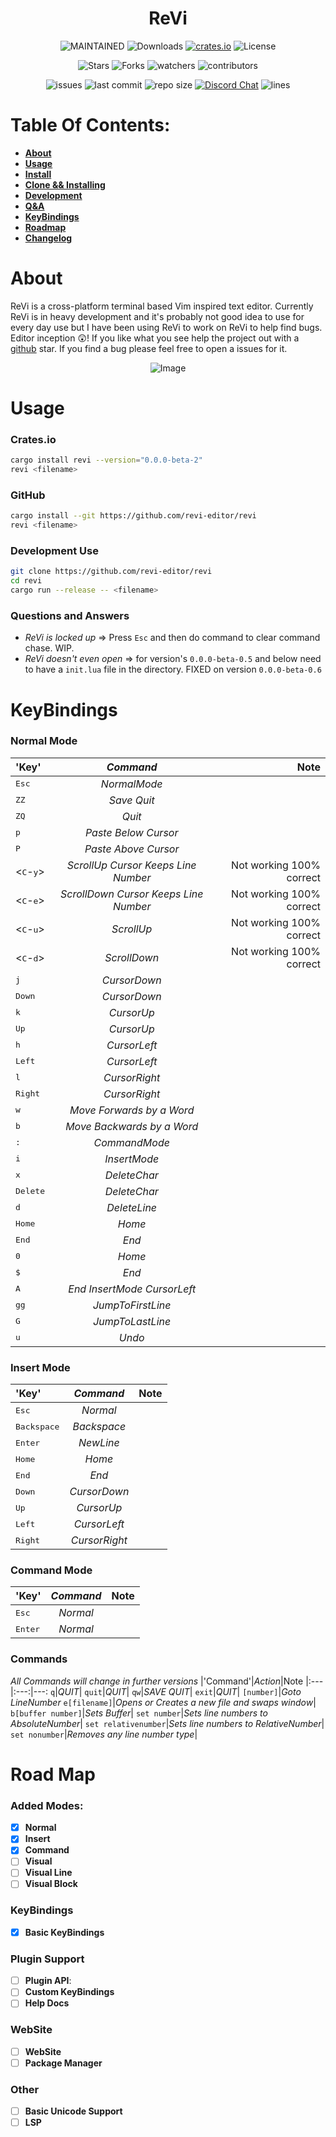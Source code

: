 <h1 align="center"> ReVi </h1>
<p align="center">
<a><img alt="MAINTAINED" src="https://img.shields.io/badge/Maintained%3F-yes-green.svg"></a>
<a><img alt="Downloads" src="https://img.shields.io/crates/d/revi"></a>
<a href="https://crates.io/crates/revi"><img alt="crates.io" src="https://img.shields.io/crates/v/revi.svg"></a>
<a><img alt="License" src="https://img.shields.io/badge/License-MIT-blue.svg"></a>
</p>
<p align="center">
<a><img alt="Stars" src="https://img.shields.io/github/stars/revi-editor/revi?style=social"></a>
<a><img alt="Forks" src="https://img.shields.io/github/forks/revi-editor/revi?style=social"></a>
<a><img alt="watchers" src="https://img.shields.io/github/watchers/revi-editor/revi?style=social"></a>
<a><img alt="contributors" src="https://img.shields.io/github/contributors/revi-editor/revi"></a>
</p>
<p align="center">
<a><img alt="issues" src="https://img.shields.io/github/issues/revi-editor/revi"></a>
<a><img alt="last commit" src="https://img.shields.io/github/last-commit/revi-editor/revi"></a>
<a><img alt="repo size" src="https://img.shields.io/github/repo-size/revi-editor/revi"></a> <a href="https://discord.gg/KwnGX8P"><img alt="Discord Chat" src="https://img.shields.io/discord/509849754155614230"></a>
<a><img alt="lines" src="https://img.shields.io/tokei/lines/github/revi-editor/revi"></a>
</p>
<p align="center">
</p>

# Table Of Contents:

  - [**About**](#about)
  - [**Usage**](#usage)
  - [**Install**](#cratesio)
  - [**Clone && Installing**](#github)
  - [**Development**](#development-use)
  - [**Q&A**](#questions-and-answers)
  - [**KeyBindings**](#keybindings)
  - [**Roadmap**](#road-map)
- [**Changelog**](./CHANGELOG.md)

# About

  ReVi is a cross-platform terminal based Vim inspired text editor.
  Currently ReVi is in heavy development and it's probably not good idea to use for every day use
  but I have been using ReVi to work on ReVi to help find bugs. Editor inception 😲!
  If you like what you see help the project out with a [github](https://github.com/revi-editor/revi) star.
  If you find a bug please feel free to open a issues for it.

  <p align="center">
  <a><img alt="Image" src="./snapshots/line_numbers.png"></a>
  </p>


# Usage

### **Crates.io**
  ```sh
  cargo install revi --version="0.0.0-beta-2"
  revi <filename>
  ```
### **GitHub**
  ```sh
  cargo install --git https://github.com/revi-editor/revi
  revi <filename>
  ```

### **Development Use**
  ```sh
  git clone https://github.com/revi-editor/revi
  cd revi
  cargo run --release -- <filename>
  ```

### **Questions and Answers**

  - *ReVi is locked up* => Press `Esc` and then do command to clear command chase.  WIP.
  - *ReVi doesn't even open* => for version's `0.0.0-beta-0.5` and below need to have a `init.lua` file in the directory.  FIXED on version `0.0.0-beta-0.6`

# KeyBindings

### **Normal Mode**

  |'Key'|*Command*|Note
  |:---|:---:|---:
  <kbd>Esc</kbd>|*NormalMode*|
  <kbd>ZZ</kbd>|*Save Quit*|
  <kbd>ZQ</kbd>|*Quit*|
  <kbd>p</kbd>|*Paste Below Cursor*|
  <kbd>P</kbd>|*Paste Above Cursor*|
  <<kbd>C</kbd>-<kbd>y</kbd>>|*ScrollUp Cursor Keeps Line Number*|Not working 100% correct
  <<kbd>C</kbd>-<kbd>e</kbd>>|*ScrollDown Cursor Keeps Line Number*|Not working 100% correct
  <<kbd>C</kbd>-<kbd>u</kbd>>|*ScrollUp*|Not working 100% correct
  <<kbd>C</kbd>-<kbd>d</kbd>>|*ScrollDown*|Not working 100% correct
  <kbd>j</kbd>|*CursorDown*|
  <kbd>Down</kbd>|*CursorDown*|
  <kbd>k</kbd>|*CursorUp*|
  <kbd>Up</kbd>|*CursorUp*|
  <kbd>h</kbd>|*CursorLeft*|
  <kbd>Left</kbd>|*CursorLeft*|
  <kbd>l</kbd>|*CursorRight*|
  <kbd>Right</kbd>|*CursorRight*|
  <kbd>w</kbd>|*Move Forwards by a Word*|
  <kbd>b</kbd>|*Move Backwards by a Word*|
  <kbd>:</kbd>|*CommandMode*|
  <kbd>i</kbd>|*InsertMode*|
  <kbd>x</kbd>|*DeleteChar*|
  <kbd>Delete</kbd>|*DeleteChar*|
  <kbd>d</kbd>|*DeleteLine*|
  <kbd>Home</kbd>|*Home*|
  <kbd>End</kbd>|*End*|
  <kbd>0<kbd>|*Home*|
  <kbd>$<kbd>|*End*|
  <kbd>A</kbd>|*End InsertMode CursorLeft*|
  <kbd>gg</kbd>|*JumpToFirstLine*
  <kbd>G</kbd>|*JumpToLastLine*
  <kbd>u</kbd>|*Undo*

### **Insert Mode**

  |'Key'|*Command*|Note
  |:---|:---:|---:
  <kbd>Esc</kbd>|*Normal*|
  <kbd>Backspace</kbd>|*Backspace*|
  <kbd>Enter</kbd>|*NewLine*|
  <kbd>Home</kbd>|*Home*|
  <kbd>End</kbd>|*End*|
  <kbd>Down</kbd>|*CursorDown*|
  <kbd>Up</kbd>|*CursorUp*|
  <kbd>Left</kbd>|*CursorLeft*|
  <kbd>Right</kbd>|*CursorRight*|

### **Command Mode**

  |'Key'|*Command*|Note
  |:---|:---:|---:
  <kbd>Esc</kbd>|*Normal*|
  <kbd>Enter</kdb>|*Normal*|

### **Commands**
  *All Commands will change in further versions*
  |'Command'|*Action*|Note
  |:---|:---:|---:
  `q`|*QUIT*|
  `quit`|*QUIT*|
  `qw`|*SAVE QUIT*|
  `exit`|*QUIT*|
  `[number]`|*Goto LineNumber*
  `e[filename]`|*Opens or Creates a new file and swaps window*|
  `b[buffer number]`|*Sets Buffer*|
  `set number`|*Sets line numbers to AbsoluteNumber*|
  `set relativenumber`|*Sets line numbers to RelativeNumber*|
  `set nonumber`|*Removes any line number type*|

# Road Map

### **Added Modes**:
  - [X] **Normal**
  - [X] **Insert**
  - [X] **Command**
  - [ ] **Visual**
  - [ ] **Visual Line**
  - [ ] **Visual Block**

### **KeyBindings**
  - [X] **Basic KeyBindings**

### **Plugin Support**
  - [ ] **Plugin API**:
  - [ ] **Custom KeyBindings**
  - [ ] **Help Docs**

### **WebSite**
  - [ ] **WebSite**
  - [ ] **Package Manager**

### **Other**
  - [ ] **Basic Unicode Support**
  - [ ] **LSP**
